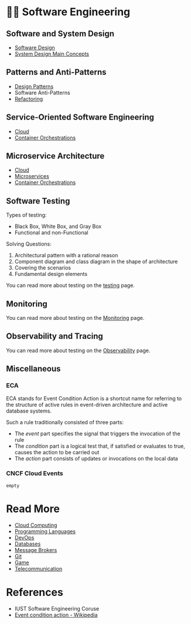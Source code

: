 # 👨‍💻 Software Engineering

## Software and System Design

- [Software Design](Software%20Engineering/Software%20Design.md)
- [System Design Main Concepts](System-Design-Concepts.md)

## Patterns and Anti-Patterns

- [Design Patterns](Software%20Engineering/Design%20Patterns.md)
- Software Anti-Patterns
- [Refactoring](Refactoring.md)

## Service-Oriented Software Engineering

- [Cloud](Cloud.md)
- [Container Orchestrations](Container%20Orchestrations.md)

## Microservice Architecture

- [Cloud](Cloud.md)
- [Microservices](Microservices.md)
- [Container Orchestrations](Container%20Orchestrations.md)

## Software Testing

Types of testing:

- Black Box, White Box, and Gray Box
- Functional and non-Functional

Solving Questions:

1. Architectural pattern with a rational reason
2. Component diagram and class diagram in the shape of architecture
3. Covering the scenarios
4. Fundamental design elements

You can read more about testing on the [testing](Testing.md) page.

## Monitoring

You can read more about testing on the [Monitoring](Monitoring.md) page.

## Observability and Tracing

You can read more about testing on the [Observability](Observability.md) page.

## Miscellaneous

### ECA

ECA stands for Event Condition Action is a shortcut name for referring to the structure of active rules in event-driven
architecture and active database systems.

Such a rule traditionally consisted of three parts:

- The *event* part specifies the signal that triggers the invocation of the rule
- The *condition* part is a logical test that, if satisfied or evaluates to true, causes the action to be carried out
- The *action* part consists of updates or invocations on the local data

### CNCF Cloud Events

`empty`

# Read More

- [Cloud Computing](Cloud%20Computing.md)
- [Programming Languages](Programming%20Languages.md)
- [DevOps](DevOps.md)
- [Databases](Databases.md)
- [Message Brokers](Message-Brokers.md)
- [Git](Git.md)
- [Game](Game.md)
- [Telecommunication](Telecommunication.md)

# References

- IUST Software Engineering Coruse
- [Event condition action - Wikipedia](https://en.wikipedia.org/wiki/Event_condition_action)
